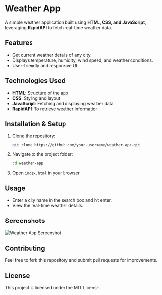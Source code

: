 # Weather App

A simple weather application built using **HTML, CSS, and JavaScript**, leveraging **RapidAPI** to fetch real-time weather data.

## Features
- Get current weather details of any city.
- Displays temperature, humidity, wind speed, and weather conditions.
- User-friendly and responsive UI.

## Technologies Used
- **HTML**: Structure of the app
- **CSS**: Styling and layout
- **JavaScript**: Fetching and displaying weather data
- **RapidAPI**: To retrieve weather information

## Installation & Setup
1. Clone the repository:
   ```sh
   git clone https://github.com/your-username/weather-app.git
   ```
2. Navigate to the project folder:
   ```sh
   cd weather-app
   ```
3. Open `index.html` in your browser.


## Usage
- Enter a city name in the search box and hit enter.
- View the real-time weather details.

## Screenshots
![Weather App Screenshot](screenshot.png)

## Contributing
Feel free to fork this repository and submit pull requests for improvements.

## License
This project is licensed under the MIT License.
